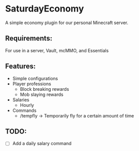 # SaturdayEconomy
A simple economy plugin for our personal Minecraft server. 

## Requirements:
For use in a server, Vault, mcMMO, and Essentials


## Features:
 - Simple configurations
 - Player professions
   - Block breaking rewards
   - Mob slaying rewards
 - Salaries
    - Hourly
 - Commands
   - /tempfly -> Temporarily fly for a certain amount of time

## TODO:
 - [ ] Add a daily salary command
